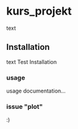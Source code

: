 # kurs_projekt

text

## Installation

text
Test Installation

### usage

usage documentation...


### issue "plot"

:)


